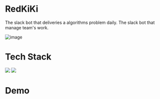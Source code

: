 # RedKiKi

The slack bot that deliveries a algorithms problem daily.
The slack bot that manage team's work.

![image](https://user-images.githubusercontent.com/62806979/200106497-88de7e08-00a7-41a9-b58f-8486484ece14.png)


# Tech Stack
<img src="https://img.shields.io/badge/python-3776AB?style=for-the-badge&logo=python&logoColor=white"> <img src="https://img.shields.io/badge/github-181717?style=for-the-badge&logo=github&logoColor=white">

# Demo
